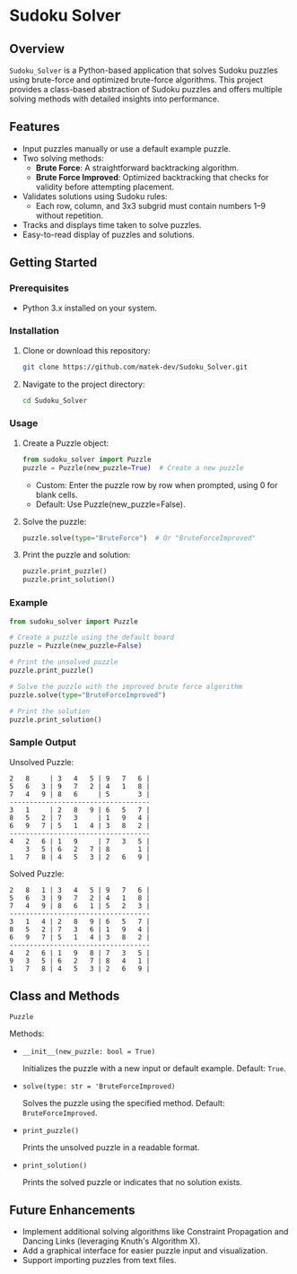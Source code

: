 # Sudoku Solver

## Overview
`Sudoku_Solver` is a Python-based application that solves Sudoku puzzles using brute-force and optimized brute-force algorithms. This project provides a class-based abstraction of Sudoku puzzles and offers multiple solving methods with detailed insights into performance.

## Features
- Input puzzles manually or use a default example puzzle.
- Two solving methods:
  - **Brute Force**: A straightforward backtracking algorithm.
  - **Brute Force Improved**: Optimized backtracking that checks for validity before attempting placement.
- Validates solutions using Sudoku rules:
  - Each row, column, and 3x3 subgrid must contain numbers 1–9 without repetition.
- Tracks and displays time taken to solve puzzles.
- Easy-to-read display of puzzles and solutions.

## Getting Started

### Prerequisites
- Python 3.x installed on your system.

### Installation
1. Clone or download this repository:
   ```bash
   git clone https://github.com/matek-dev/Sudoku_Solver.git

2. Navigate to the project directory:
   ```bash
   cd Sudoku_Solver

### Usage
1. Create a Puzzle object:
   ```python
   from sudoku_solver import Puzzle
   puzzle = Puzzle(new_puzzle=True)  # Create a new puzzle
   ```
   - Custom: Enter the puzzle row by row when prompted, using 0 for blank cells.
   - Default: Use Puzzle(new_puzzle=False).

2. Solve the puzzle:
   ```python
   puzzle.solve(type="BruteForce")  # Or "BruteForceImproved"

3. Print the puzzle and solution:
   ```python
   puzzle.print_puzzle()
   puzzle.print_solution()

### Example
```python
from sudoku_solver import Puzzle

# Create a puzzle using the default board
puzzle = Puzzle(new_puzzle=False)

# Print the unsolved puzzle
puzzle.print_puzzle()

# Solve the puzzle with the improved brute force algorithm
puzzle.solve(type="BruteForceImproved")

# Print the solution
puzzle.print_solution()
```

### Sample Output
Unsolved Puzzle:
```
2   8     | 3   4   5 | 9   7   6 |
5   6   3 | 9   7   2 | 4   1   8 |
7   4   9 | 8   6     | 5       3 |
-----------------------------------
3   1     | 2   8   9 | 6   5   7 |
8   5   2 | 7   3     | 1   9   4 |
6   9   7 | 5   1   4 | 3   8   2 |
-----------------------------------
4   2   6 | 1   9     | 7   3   5 |
    3   5 | 6   2   7 | 8       1 |
1   7   8 | 4   5   3 | 2   6   9 |
```

Solved Puzzle:
```
2   8   1 | 3   4   5 | 9   7   6 |
5   6   3 | 9   7   2 | 4   1   8 |
7   4   9 | 8   6   1 | 5   2   3 |
-----------------------------------
3   1   4 | 2   8   9 | 6   5   7 |
8   5   2 | 7   3   6 | 1   9   4 |
6   9   7 | 5   1   4 | 3   8   2 |
-----------------------------------
4   2   6 | 1   9   8 | 7   3   5 |
9   3   5 | 6   2   7 | 8   4   1 |
1   7   8 | 4   5   3 | 2   6   9 |
```

## Class and Methods
`Puzzle`

Methods:
- `__init__(new_puzzle: bool = True)`

  Initializes the puzzle with a new input or default example. Default: `True`.

- `solve(type: str = 'BruteForceImproved)`

  Solves the puzzle using the specified method. Default: `BruteForceImproved`.

- `print_puzzle()`

  Prints the unsolved puzzle in a readable format.

- `print_solution()`

  Prints the solved puzzle or indicates that no solution exists.


## Future Enhancements
- Implement additional solving algorithms like Constraint Propagation and Dancing Links (leveraging Knuth's Algorithm X).
- Add a graphical interface for easier puzzle input and visualization.
- Support importing puzzles from text files.
